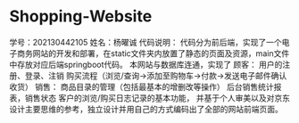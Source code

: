 # Shopping-Website
学号：202130442105 姓名：杨曜诚
代码说明：
代码分为前后端，实现了一个电子商务网站的开发和部署，在static文件夹内放置了静态的页面及资源，main文件中存放对应后端springboot代码。
本网站与数据库连通，实现了
顾客：
用户的注册、登录、注销
购买流程（浏览/查询->添加至购物车->付款->发送电子邮件确认收货）
销售：
商品目录的管理（包括最基本的增删改等操作）
后台销售统计报表，销售状态
客户的浏览/购买日志记录的基本功能，
并基于个人审美以及对京东设计主要思维的参考，独立设计并用自己的方式编码出了全部的网站前端页面。
